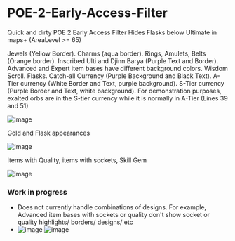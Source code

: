 # POE-2-Early-Access-Filter
Quick and dirty POE 2 Early Access Filter
Hides Flasks below Ultimate in maps+ (AreaLevel >= 65)



Jewels (Yellow Border). Charms (aqua border). Rings, Amulets, Belts (Orange border). Inscribed Ulti and Djinn Barya (Purple Text and Border). Advanced and Expert item bases have different background colors. Wisdom Scroll. Flasks. Catch-all Currency (Purple Background and Black Text). A-Tier currency (White Border and Text, purple background). S-Tier currency (Purple Border and Text, white background). For demonstration purposes, exalted orbs are in the S-tier currency while it is normally in A-Tier (Lines 39 and 51)

![image](https://github.com/user-attachments/assets/f994c75e-a7b3-4c43-9529-ea019486dc85)


Gold and Flask appearances

![image](https://github.com/user-attachments/assets/3b3b4545-41e4-485e-9d35-e9350a00bb46)

Items with Quality, items with sockets, Skill Gem

![image](https://github.com/user-attachments/assets/121fa9c9-d597-4f3a-a91b-07f135126888)

### Work in progress ###
* Does not currently handle combinations of designs. For example, Advanced item bases with sockets or quality don't show socket or quality highlights/ borders/ designs/ etc
* ![image](https://github.com/user-attachments/assets/89d5d724-c484-44ee-9c8e-e5d5c01cb6f3) ![image](https://github.com/user-attachments/assets/3dc06166-d972-4497-958f-9e3f6f9f19a2)


